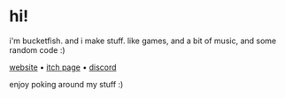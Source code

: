 # hi!
i'm bucketfish. and i make stuff. like games, and a bit of music, and some random code :)

[website](https://bucketfish.me) • [itch page](https://bucketfish.itch.io) • [discord](https://discord.gg/jcV4dM63Y2)

enjoy poking around my stuff :)
